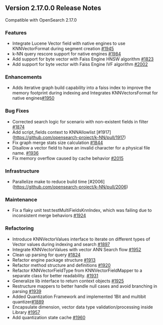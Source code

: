 ## Version 2.17.0.0 Release Notes

Compatible with OpenSearch 2.17.0

### Features
* Integrate Lucene Vector field with native engines to use KNNVectorFormat during segment creation [#1945](https://github.com/opensearch-project/k-NN/pull/1945)
* k-NN query rescore support for native engines [#1984](https://github.com/opensearch-project/k-NN/pull/1984)
* Add support for byte vector with Faiss Engine HNSW algorithm [#1823](https://github.com/opensearch-project/k-NN/pull/1823)
* Add support for byte vector with Faiss Engine IVF algorithm [#2002](https://github.com/opensearch-project/k-NN/pull/2002)
### Enhancements
* Adds iterative graph build capability into a faiss index to improve the memory footprint during indexing and Integrates KNNVectorsFormat for native engines[#1950](https://github.com/opensearch-project/k-NN/pull/1950)
### Bug Fixes
* Corrected search logic for scenario with non-existent fields in filter [#1874](https://github.com/opensearch-project/k-NN/pull/1874)
* Add script_fields context to KNNAllowlist [#1917] (https://github.com/opensearch-project/k-NN/pull/1917)
* Fix graph merge stats size calculation [#1844](https://github.com/opensearch-project/k-NN/pull/1844)
* Disallow a vector field to have an invalid character for a physical file name. [#1936](https://github.com/opensearch-project/k-NN/pull/1936)
* Fix memory overflow caused by cache behavior [#2015](https://github.com/opensearch-project/k-NN/pull/2015)
### Infrastructure
* Parallelize make to reduce build time [#2006] (https://github.com/opensearch-project/k-NN/pull/2006)
### Maintenance
* Fix a flaky unit test:testMultiFieldsKnnIndex, which was failing due to inconsistent merge behaviors [#1924](https://github.com/opensearch-project/k-NN/pull/1924)
### Refactoring
* Introduce KNNVectorValues interface to iterate on different types of Vector values during indexing and search [#1897](https://github.com/opensearch-project/k-NN/pull/1897)
* Integrate KNNVectorValues with vector ANN Search flow [#1952](https://github.com/opensearch-project/k-NN/pull/1952)
* Clean up parsing for query [#1824](https://github.com/opensearch-project/k-NN/pull/1824)
* Refactor engine package structure [#1913](https://github.com/opensearch-project/k-NN/pull/1913)
* Refactor method structure and definitions [#1920](https://github.com/opensearch-project/k-NN/pull/1920)
* Refactor KNNVectorFieldType from KNNVectorFieldMapper to a separate class for better readability. [#1931](https://github.com/opensearch-project/k-NN/pull/1931)
* Generalize lib interface to return context objects [#1925](https://github.com/opensearch-project/k-NN/pull/1925)
* Restructure mappers to better handle null cases and avoid branching in parsing [#1939](https://github.com/opensearch-project/k-NN/pull/1939)
* Added Quantization Framework and implemented 1Bit and multibit quantizer[#1889](https://github.com/opensearch-project/k-NN/issues/1889)
* Encapsulate dimension, vector data type validation/processing inside Library [#1957](https://github.com/opensearch-project/k-NN/pull/1957)
* Add quantization state cache [#1960](https://github.com/opensearch-project/k-NN/pull/1960)